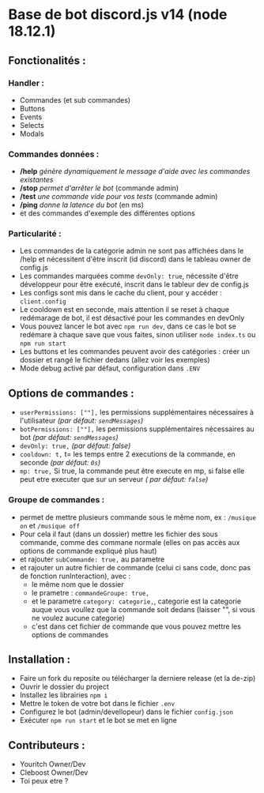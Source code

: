 # Base de bot discord.js v14 (node 18.12.1)

## Fonctionalités :

### Handler :

- Commandes (et sub commandes)
- Buttons
- Events
- Selects
- Modals

### Commandes données :

- **/help** *génère dynamiquement le message d'aide avec les commandes existantes*
- **/stop** *permet d'arrêter le bot* (commande admin)
- **/test** *une commande vide pour vos tests* (commande admin)
- **/ping** *donne la latence du bot* (en ms)
- et des commandes d'exemple des différentes options

### Particularité :

- Les commandes de la catégorie admin ne sont pas affichées dans le /help et nécessitent d'être inscrit (id discord)
  dans le tableau owner de config.js
- Les commandes marquées comme `devOnly: true`, nécessite d'être développeur pour être exécuté, inscrit dans le tableur
  dev de config.js
- Les configs sont mis dans le cache du client, pour y accéder : `client.config`
- Le cooldown est en seconde, mais attention il se reset à chaque redémarage de bot, il est désactivé pour les commandes
  en devOnly
- Vous pouvez lancer le bot avec `npm run dev`, dans ce cas le bot se redémare à chaque save que vous faites, sinon
  utiliser `node index.ts` ou `npm run start`
- Les buttons et les commandes peuvent avoir des catégories : créer un dossier et rangé le fichier dedans (allez voir
  les exemples)
- Mode debug activé par défaut, configuration dans `.ENV`

## Options de commandes :

- ```userPermissions: [""],``` les permissions supplémentaires nécessaires à l'utilisateur *(par
  défaut: ```sendMessages```)*
- ```botPermissions: [""],``` les permissions supplémentaires nécessaires au bot *(par défaut: ```sendMessages```)*
- ```devOnly: true,``` *(par défaut: false)*
- ```cooldown: t,``` t= les temps entre 2 executions de la commande, en seconde *(par défaut: ```0s```)*
- ```mp: true,``` Si true, la commande peut être execute en mp, si false elle peut etre executer que sur un serveur *(
  par défaut: ```false```)*

### Groupe de commandes :

- permet de mettre plusieurs commande sous le même nom, ex : `/musique on` et `/musique off`
- Pour cela il faut (dans un dossier) mettre les fichier des sous commande, comme des commane normale (elles on pas
  accès aux options de commande expliqué plus haut)
- et rajouter ```subCommande: true,``` au parametre
- et rajouter un autre fichier de commande (celui ci sans code, donc pas de fonction runInteraction), avec :
    - le même nom que le dossier
    - le prametre : ```commandeGroupe: true,```
    - et le parametre ```category: categorie,```, categorie est la categorie auque vous voullez que la commande soit
      dedans (laisser "", si vous ne voulez aucune categorie)
    - c'est dans cet fichier de commande que vous pouvez mettre les options de commandes

## Installation :

- Faire un fork du reposite ou télécharger la derniere release (et la de-zip)
- Ouvrir le dossier du project
- Installez les librairies `npm i`
- Mettre le token de votre bot dans le fichier `.env`
- Configurez le bot (admin/devellopeur) dans le fichier `config.json`
- Exécuter `npm run start` et le bot se met en ligne

  
## Contributeurs :
- Youritch Owner/Dev
- Cleboost Owner/Dev
- Toi peux etre ?
